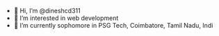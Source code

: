 - 👋 Hi, I’m @dineshcd311
- 👀 I’m interested in web development
- 🌱 I’m currently sophomore in PSG Tech, Coimbatore, Tamil Nadu, Indi
